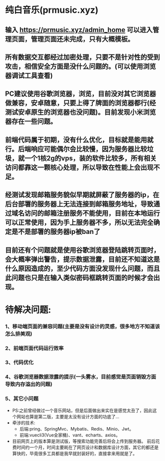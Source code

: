 # 纯白音乐(prmusic.xyz)

## 输入 https://prmusic.xyz/admin_home 可以进入管理页面，管理页面还未完成，只有大概模板。

## 所有数据交互都经过加密处理，只要不是针对性的受到攻击，相信安全方面是没什么问题的。(可以使用浏览器调试工具查看)

## PC建议使用谷歌浏览器，浏览，目前没对其它浏览器做兼容，安卓随意，只要上得了牌面的浏览器都行(经测试安卓原生的浏览器也没问题)。目前发现小米浏览器存在一些问题。

## 前端代码属于初期，没有什么优化，目标就是能用就行。后端响应可能偶尔会比较慢，因为服务器比较垃圾，就一个1核2g的vps，装的软件比较多，所有相关访问都靠这一颗核心处理，所以导致在性能上会出现不足。

## 经测试发现邮箱服务貌似早期就屏蔽了服务器的ip，在后台部署的服务器上无法连接到邮箱服务地址，导致通过域名访问的邮箱注册服务不能使用，目前在本地运行可以正常使用，因为手上服务器不多，所以无法完全确定是不是部署的服务器ip被ban了

## 目前还有个问题就是使用谷歌浏览器登陆跳转页面时，会大概率弹出警告，提示数据泄露，目前还不知道这是什么原因造成的，至少代码方面没发现什么问题，而且此问题也只是在输入类似密码框跳转页面的时候才会出现。

# 待解决问题:
### 1、移动端页面的兼容问题(主要是没有设计的灵感，很多地方不知道该怎么排美观)
### 2、前端页面代码运行效率
### 3、代码优化
### 4、谷歌浏览器数据泄露的提示(一头雾水，目前感觉是页面销毁方面导致内存溢出的问题)
### 5、其它小问题

* PS:之前曾经做过一个音乐网站，但是后面做出来实在是感觉太丑了，因此这个网站也算是第二版，主要是太没有设计方面的功底了...
* 牵涉的技术:
  * 后端:pring、SpringMvc、Mybatis、Redis、Minio、Jwt。
  * 前端:vuecli3(Vue全家桶)、vant、echarts、axios。
* 目前网页上的版本算是测试版，等搜索功能完善后将会上传到服务器。
前后花费时间约一个月，时间主要耗在了网页设计和数据库设计方面，其它的都还是算快的，毕竟很多工具都是我早就封装好的，直接拿来用就是了。

